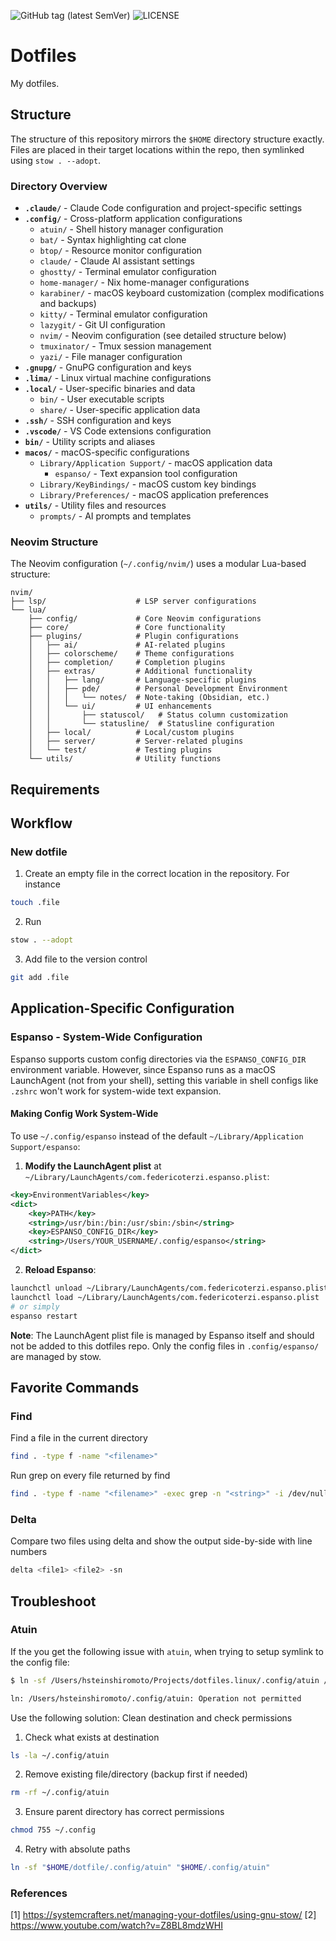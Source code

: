 ![GitHub tag (latest SemVer)](https://img.shields.io/github/v/tag/hsteinshiromoto/dotfiles?style=flat)
![LICENSE](https://img.shields.io/badge/license-MIT-lightgrey.svg)

# Dotfiles

My dotfiles.

## Structure

The structure of this repository mirrors the `$HOME` directory structure exactly. Files are placed in their target locations within the repo, then symlinked using `stow . --adopt`.

### Directory Overview

- **`.claude/`** - Claude Code configuration and project-specific settings
- **`.config/`** - Cross-platform application configurations
  - `atuin/` - Shell history manager configuration
  - `bat/` - Syntax highlighting cat clone
  - `btop/` - Resource monitor configuration
  - `claude/` - Claude AI assistant settings
  - `ghostty/` - Terminal emulator configuration
  - `home-manager/` - Nix home-manager configurations
  - `karabiner/` - macOS keyboard customization (complex modifications and backups)
  - `kitty/` - Terminal emulator configuration
  - `lazygit/` - Git UI configuration
  - `nvim/` - Neovim configuration (see detailed structure below)
  - `tmuxinator/` - Tmux session management
  - `yazi/` - File manager configuration
- **`.gnupg/`** - GnuPG configuration and keys
- **`.lima/`** - Linux virtual machine configurations
- **`.local/`** - User-specific binaries and data
  - `bin/` - User executable scripts
  - `share/` - User-specific application data
- **`.ssh/`** - SSH configuration and keys
- **`.vscode/`** - VS Code extensions configuration
- **`bin/`** - Utility scripts and aliases
- **`macos/`** - macOS-specific configurations
  - `Library/Application Support/` - macOS application data
    - `espanso/` - Text expansion tool configuration
  - `Library/KeyBindings/` - macOS custom key bindings
  - `Library/Preferences/` - macOS application preferences
- **`utils/`** - Utility files and resources
  - `prompts/` - AI prompts and templates

### Neovim Structure

The Neovim configuration (`~/.config/nvim/`) uses a modular Lua-based structure:

```
nvim/
├── lsp/                    # LSP server configurations
└── lua/
    ├── config/             # Core Neovim configurations
    ├── core/               # Core functionality
    ├── plugins/            # Plugin configurations
    │   ├── ai/             # AI-related plugins
    │   ├── colorscheme/    # Theme configurations
    │   ├── completion/     # Completion plugins
    │   ├── extras/         # Additional functionality
    │   │   ├── lang/       # Language-specific plugins
    │   │   ├── pde/        # Personal Development Environment
    │   │   │   └── notes/  # Note-taking (Obsidian, etc.)
    │   │   └── ui/         # UI enhancements
    │   │       ├── statuscol/   # Status column customization
    │   │       └── statusline/  # Statusline configuration
    │   ├── local/          # Local/custom plugins
    │   ├── server/         # Server-related plugins
    │   └── test/           # Testing plugins
    └── utils/              # Utility functions
```

## Requirements


## Workflow

### New dotfile

1. Create an empty file in the correct location in the repository. For instance
```bash
touch .file
```
2. Run
```bash
stow . --adopt
```
3. Add file to the version control
```bash
git add .file
```

## Application-Specific Configuration

### Espanso - System-Wide Configuration

Espanso supports custom config directories via the `ESPANSO_CONFIG_DIR` environment variable. However, since Espanso runs as a macOS LaunchAgent (not from your shell), setting this variable in shell configs like `.zshrc` won't work for system-wide text expansion.

#### Making Config Work System-Wide

To use `~/.config/espanso` instead of the default `~/Library/Application Support/espanso`:

1. **Modify the LaunchAgent plist** at `~/Library/LaunchAgents/com.federicoterzi.espanso.plist`:

```xml
<key>EnvironmentVariables</key>
<dict>
    <key>PATH</key>
    <string>/usr/bin:/bin:/usr/sbin:/sbin</string>
    <key>ESPANSO_CONFIG_DIR</key>
    <string>/Users/YOUR_USERNAME/.config/espanso</string>
</dict>
```

2. **Reload Espanso**:

```bash
launchctl unload ~/Library/LaunchAgents/com.federicoterzi.espanso.plist
launchctl load ~/Library/LaunchAgents/com.federicoterzi.espanso.plist
# or simply
espanso restart
```

**Note**: The LaunchAgent plist file is managed by Espanso itself and should not be added to this dotfiles repo. Only the config files in `.config/espanso/` are managed by stow.

## Favorite Commands

### Find

Find a file in the current directory
```bash
find . -type f -name "<filename>"
```

Run grep on every file returned by find
```bash
find . -type f -name "<filename>" -exec grep -n "<string>" -i /dev/null —color=always {} ';'
```

### Delta

Compare two files using delta and show the output side-by-side with line numbers
```bash
delta <file1> <file2> -sn

```


## Troubleshoot

### Atuin

If the you get the following issue with `atuin`, when trying to setup symlink to the config file:
```bash
$ ln -sf /Users/hsteinshiromoto/Projects/dotfiles.linux/.config/atuin /Users/hsteinshiromoto/.config

ln: /Users/hsteinshiromoto/.config/atuin: Operation not permitted
```

Use the following solution: Clean destination and check permissions
1. Check what exists at destination
```bash
ls -la ~/.config/atuin
```

2. Remove existing file/directory (backup first if needed)
```bash
rm -rf ~/.config/atuin
```

3. Ensure parent directory has correct permissions
```bash
chmod 755 ~/.config
```

4. Retry with absolute paths
```bash
ln -sf "$HOME/dotfile/.config/atuin" "$HOME/.config/atuin"
```

### References

[1] https://systemcrafters.net/managing-your-dotfiles/using-gnu-stow/
[2] https://www.youtube.com/watch?v=Z8BL8mdzWHI
